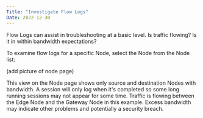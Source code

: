 ```yaml
---
Title: "Investigate Flow Logs" 
Date: 2022-12-30
---
```

Flow Logs can assist in troubleshooting at a basic level. Is traffic flowing? Is it in within bandwidth expectations?

To examine flow logs for a specific Node, select the Node from the Node list:

(add picture of node page)

This view on the Node page shows only source and destination Nodes with bandwidth. A session will only log when it's completed so some long running sessions may not appear for some time. Traffic is flowing between the Edge Node and the Gateway Node in this example. Excess bandwidth may indicate other problems and potentially a security breach.

